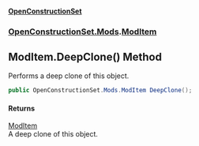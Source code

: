 #### [OpenConstructionSet](index.md 'index')
### [OpenConstructionSet.Mods](index.md#OpenConstructionSet_Mods 'OpenConstructionSet.Mods').[ModItem](RZThR5Y52fbBYJ8EaGN2IQ.md 'OpenConstructionSet.Mods.ModItem')
## ModItem.DeepClone() Method
Performs a deep clone of this object.  
```csharp
public OpenConstructionSet.Mods.ModItem DeepClone();
```
#### Returns
[ModItem](RZThR5Y52fbBYJ8EaGN2IQ.md 'OpenConstructionSet.Mods.ModItem')  
A deep clone of this object.
